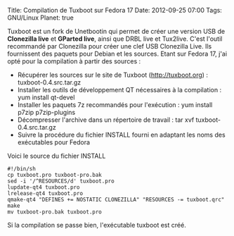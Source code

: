 Title: Compilation de Tuxboot sur Fedora 17
Date: 2012-09-25 07:00
Tags: GNU/Linux
Planet: true


Tuxboot est un fork de Unetbootin qui permet de créer une version USB de
**Clonezilla live** et **GParted live**, ainsi que DRBL live et Tux2live. C'est
l'outil recommandé par Clonezilla pour créer une clef USB Clonezilla Live. Ils
fournissent des paquets pour Debian et les sources. Etant sur Fedora 17, j'ai
opté pour la compilation à partir des sources :



*    Récupérer les sources sur le site de Tuxboot (http://tuxboot.org) :
tuxboot-0.4.src.tar.gz
*    Installer les outils de développement QT nécessaires à la compilation : yum
install qt-devel
*    Installer les paquets 7z recommandés pour l'exécution : yum install p7zip
p7zip-plugins
*    Décompresser l'archive dans un répertoire de travail : tar xvf
tuxboot-0.4.src.tar.gz
*    Suivre la procédure du fichier INSTALL fourni en adaptant les noms des
exécutables pour Fedora

Voici le source du fichier INSTALL

    
    #!/bin/sh
    cp tuxboot.pro tuxboot-pro.bak
    sed -i '/^RESOURCES/d' tuxboot.pro
    lupdate-qt4 tuxboot.pro
    lrelease-qt4 tuxboot.pro
    qmake-qt4 "DEFINES += NOSTATIC CLONEZILLA" "RESOURCES -= tuxboot.qrc"
    make
    mv tuxboot-pro.bak tuxboot.pro
    

Si la compilation se passe bien, l'exécutable tuxboot est créé.
